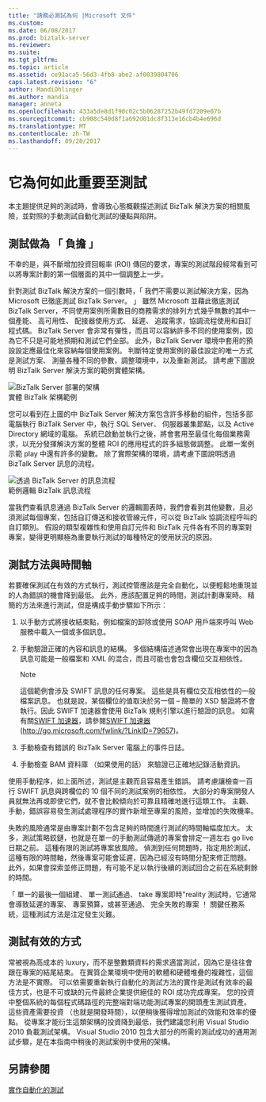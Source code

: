 ```yaml
---
title: "請務必測試為何 |Microsoft 文件"
ms.custom: 
ms.date: 06/08/2017
ms.prod: biztalk-server
ms.reviewer: 
ms.suite: 
ms.tgt_pltfrm: 
ms.topic: article
ms.assetid: ce91aca5-56d3-4fb8-abe2-af0039804706
caps.latest.revision: "6"
author: MandiOhlinger
ms.author: mandia
manager: anneta
ms.openlocfilehash: 433a5de8d1f90c02c5b06287252b49fd7209e07b
ms.sourcegitcommit: cb908c540d8f1a692d01dc8f313e16cb4b4e696d
ms.translationtype: MT
ms.contentlocale: zh-TW
ms.lasthandoff: 09/20/2017
---
```

# <a name="why-it-is-important-to-test"></a>它為何如此重要至測試
本主題提供足夠的測試時，會導致心態概觀描述測試 BizTalk 解決方案的相關風險，並對照的手動測試自動化測試的優點與陷阱。  
  
## <a name="testing-as-overhead"></a>測試做為 「 負擔 」  
 不幸的是，與不斷增加投資回報率 (ROI) 傳回的要求，專案的測試階段經常看到可以將專案計劃的第一個層面的其中一個調整上一步。  
  
 針對測試 BizTalk 解決方案的一個引數時，「 我們不需要以測試解決方案，因為 Microsoft 已徹底測試 BizTalk Server。 」 雖然 Microsoft 並藉此徹底測試 BizTalk Server，不同使用案例所需數目的商務需求的排列方式幾乎無數的其中一個產能、 高可用性、 配接器使用方式、 延遲、 追蹤需求，協調流程使用和自訂程式碼。 BizTalk Server 會非常有彈性，而且可以容納許多不同的使用案例，因為它不只是可能地預期和測試它們全部。 此外，BizTalk Server 環境中套用的預設設定應最佳化來容納每個使用案例。 判斷特定使用案例的最佳設定的唯一方式是測試方案、 測量各種不同的參數，調整環境中，以及重新測試。 請考慮下圖說明 BizTalk Server 解決方案的範例實體架構。  
  
 ![BizTalk Server 部署的架構](../technical-guides/media/5359cf00-e285-4168-a988-8d3b677eb6ba.gif "5359cf00-e285-4168-a988-8d3b677eb6ba")  
實體 BizTalk 架構範例  
  
 您可以看到在上圖的中 BizTalk Server 解決方案包含許多移動的組件，包括多部電腦執行 BizTalk Server 中，執行 SQL Server、 伺服器叢集節點，以及 Active Directory 網域的電腦。 系統已啟動並執行之後，將會套用至最佳化每個業務需求，以充分發揮解決方案的整體 ROI 的應用程式的許多組態做調整。 此單一案例示範 play 中還有許多的變數。 除了實際架構的環境，請考慮下圖說明透過 BizTalk Server 訊息的流程。  
  
 ![透過 BizTalk Server 的訊息流程](../technical-guides/media/dea79a42-5f60-49a1-abdb-870988784ffe.gif "dea79a42-5f60-49a1-abdb-870988784ffe")  
範例邏輯 BizTalk 訊息流程  
  
 當我們查看訊息通過 BizTalk Server 的邏輯圖表時，我們會看到其他變數，且必須測試每個專案，包括自訂傳送和接收管線元件，可以從 BizTalk 協調流程呼叫的自訂類別。 假設的類型複雜性和使用自訂元件和 BizTalk 元件各有不同的專案對專案，變得更明顯極為重要執行測試的每種特定的使用狀況的原因。  
  
## <a name="testing-methodology-and-timelines"></a>測試方法與時間軸  
 若要確保測試在有效的方式執行，測試控管應該是完全自動化，以便輕鬆地重現並的人為錯誤的機會降到最低。 此外，應該配置足夠的時間，測試計劃專案時。 精簡的方法來進行測試，但是構成手動步驟如下所示：  
  
1.  以手動方式將接收結束點，例如檔案的卸除或使用 SOAP 用戶端來呼叫 Web 服務中載入一個或多個訊息。  
  
2.  手動驗證正確的內容和訊息的結構。 多個結構描述通常會出現在專案中的因為訊息可能是一般檔案和 XML 的混合，而且可能也會包含欄位交互相依性。  
  
    > [!NOTE]  
    >  這個範例會涉及 SWIFT 訊息的任何專案。 這些是具有欄位交互相依性的一般檔案訊息。 也就是說，某個欄位的值取決於另一個 – 簡單的 XSD 驗證將不會執行。因此 SWIFT 加速器會使用 BizTalk 規則引擎以進行驗證的訊息。 如需有關[SWIFT 加速器](http://go.microsoft.com/fwlink/?LinkID=79657)，請參閱[SWIFT 加速器](http://go.microsoft.com/fwlink/?LinkID=79657)(http://go.microsoft.com/fwlink/?LinkID=79657)。  
  
3.  手動檢查有錯誤的 BizTalk Server 電腦上的事件日誌。  
  
4.  手動檢查 BAM 資料庫 （如果使用的話） 來驗證已正確地記錄活動資訊。  
  
 使用手動程序，如上面所述，測試是主觀而且容易產生錯誤。 請考慮讓檢查一百行 SWIFT 訊息與跨欄位的 10 個不同的測試案例的相依性。 大部分的專案開發人員就無法再或即使它們，就不會比較傾向於可靠且精確地進行這類工作。 主觀、 手動，錯誤容易發生測試處理程序的實作新增至專案的風險，並增加的失敗機率。  
  
 失敗的風險通常是由專案計劃不包含足夠的時間進行測試的時間軸幅度加大。 太多，測試策略鉸鏈，也就是在單一的手動測試傳遞的專案會排定一週左右 go live 日期之前。 這種有限的測試將專案放風險。 偵測到任何問題時，指定用於測試，這種有限的時間軸，然後專案可能會延遲，因為已經沒有時間分配來修正問題。 此外，如果會探索並修正問題，有可能不足以執行後續的測試回合之前在系統剩餘的時間。  
  
 「 單一的最後一個組建、 單一測試通過、 take 專案即時"reality 測試時，它通常會導致延遲的專案、 專案預算，或甚至通過、 完全失敗的專案 ！ 關鍵任務系統，這種測試方法是注定發生災難。  
  
## <a name="testing-effectively-and-efficiently"></a>測試有效的方式  
 常被視為高成本的 luxury，而不是整數類資料的需求適當測試，因為它是往往會跟在專案的結尾結束。 在異質企業環境中使用的軟體和硬體堆疊的複雜性，這個方法是不實際。 可以依需要重新執行自動化的測試方法的實作是測試有效率的最佳方式，也是不可或缺的元件最終企業提供絕佳的 ROI 成功完成專案。 您的投資中整個系統的每個程式碼路徑的完整端對端功能測試專案的開頭產生測試資產。 這些資產需要投資 （也就是開發時間），以便稍後獲得增加測試的效能和效率的優點。 從專案才能衍生這類架構的投資降到最低，我們建議您利用 Visual Studio 2010 負載測試架構。 Visual Studio 2010 包含大部分的所需的測試成功的通用測試步驟，是在本指南中稍後的測試案例中使用的架構。  
  
## <a name="see-also"></a>另請參閱  
 [實作自動化的測試](../technical-guides/implementing-automated-testing.md)